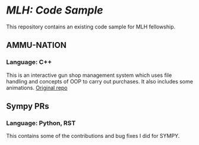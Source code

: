 # *MLH: Code Sample*
This repository contains an existing code sample for MLH fellowship.

## AMMU-NATION
### Language: C++
This is an interactive gun shop management system which uses file handling and concepts of OOP to carry out purchases.
It also includes some animations.
[Original repo](https://github.com/Psycho-Pirate/Ammu-Nation)

## Sympy PRs
### Language: Python, RST
This contains some of the contributions and bug fixes I did for SYMPY.
